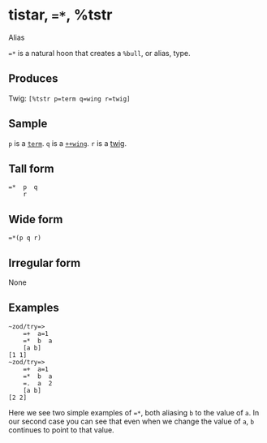 tistar, `=*`, %tstr
============================

Alias

`=*` is a natural hoon that creates a `%bull`, or alias, type.

Produces
--------

Twig: `[%tstr p=term q=wing r=twig]`

Sample
------

`p` is a [`term`](). `q` is a [`++wing`](). `r` is a [twig]().

Tall form
---------

    =*  p  q
        r

Wide form
---------

    =*(p q r)

Irregular form
--------------

None

Examples
--------

    ~zod/try=> 
        =+  a=1
        =*  b  a
        [a b]
    [1 1]
    ~zod/try=> 
        =+  a=1
        =*  b  a
        =.  a  2
        [a b]
    [2 2]

Here we see two simple examples of `=*`, both aliasing `b` to the value
of `a`. In our second case you can see that even when we change the
value of `a`, `b` continues to point to that value.
